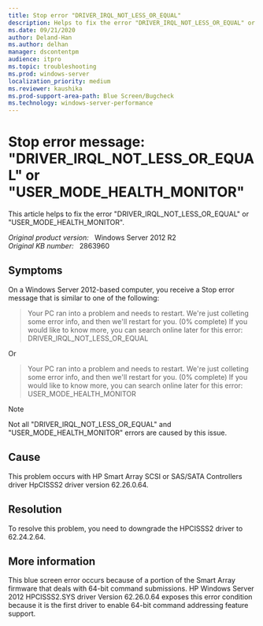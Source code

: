 ```yaml
---
title: Stop error "DRIVER_IRQL_NOT_LESS_OR_EQUAL"
description: Helps to fix the error "DRIVER_IRQL_NOT_LESS_OR_EQUAL" or "USER_MODE_HEALTH_MONITOR"
ms.date: 09/21/2020
author: Deland-Han
ms.author: delhan 
manager: dscontentpm
audience: itpro
ms.topic: troubleshooting
ms.prod: windows-server
localization_priority: medium
ms.reviewer: kaushika
ms.prod-support-area-path: Blue Screen/Bugcheck
ms.technology: windows-server-performance
---
```

# Stop error message: "DRIVER_IRQL_NOT_LESS_OR_EQUAL" or "USER_MODE_HEALTH_MONITOR"

This article helps to fix the error "DRIVER_IRQL_NOT_LESS_OR_EQUAL" or "USER_MODE_HEALTH_MONITOR".

_Original product version:_ &nbsp; Windows Server 2012 R2  
_Original KB number:_ &nbsp; 2863960

## Symptoms

On a Windows Server 2012-based computer, you receive a Stop error message that is similar to one of the following:

>Your PC ran into a problem and needs to restart. We're just colleting some error info, and then we'll restart for you. (0% complete)
If you would like to know more, you can search online later for this error: DRIVER_IRQL_NOT_LESS_OR_EQUAL

Or

>Your PC ran into a problem and needs to restart. We're just colleting some error info, and then we'll restart for you. (0% complete)
If you would like to know more, you can search online later for this error: USER_MODE_HEALTH_MONITOR

> [!NOTE]
> Not all "DRIVER_IRQL_NOT_LESS_OR_EQUAL" and "USER_MODE_HEALTH_MONITOR" errors are caused by this issue.

## Cause

This problem occurs with HP Smart Array SCSI or SAS/SATA Controllers driver HpCISSS2 driver version 62.26.0.64.

## Resolution

To resolve this problem, you need to downgrade the HPCISSS2 driver to 62.24.2.64.

## More information

This blue screen error occurs because of a portion of the Smart Array firmware that deals with 64-bit command submissions. HP Windows Server 2012 HPCISSS2.SYS driver Version 62.26.0.64 exposes this error condition because it is the first driver to enable 64-bit command addressing feature support.
